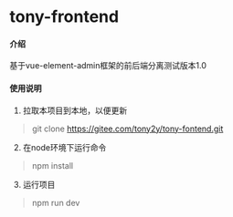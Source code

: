 # tony-frontend

#### 介绍
基于vue-element-admin框架的前后端分离测试版本1.0

#### 使用说明

1. 拉取本项目到本地，以便更新
  > git clone  https://gitee.com/tony2y/tony-fontend.git
2. 在node环境下运行命令
  > npm install
3. 运行项目
  > npm run dev 

